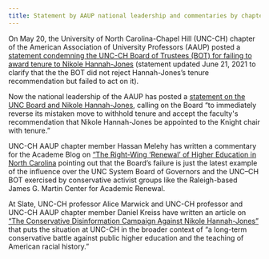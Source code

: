 ```yaml
---
title: Statement by AAUP national leadership and commentaries by chapter members on Nikole Hannah-Jones’s appointment
---
```


On May 20, the  University of North Carolina-Chapel Hill (UNC-CH) chapter of the American Association of University Professors (AAUP) posted a [statement condemning the UNC-CH Board of Trustees (BOT) for failing to award tenure to Nikole Hannah-Jones](/assets/unc-nikole-hannah-jones-tenure-june-21.pdf) (statement updated June 21, 2021 to clarify that the the BOT did not reject Hannah-Jones’s tenure recommendation but failed to act on it).

Now the national leadership of the AAUP has posted a [statement on the UNC Board and Nikole Hannah-Jones](https://www.aaup.org/news/statement-unc-board-and-nikole-hannah-jones), calling on the Board “to immediately reverse its mistaken move to withhold tenure and accept the faculty's recommendation that Nikole Hannah-Jones be appointed to the Knight chair with tenure.”

UNC-CH AAUP chapter member Hassan Melehy has written a commentary for the Academe Blog on [“The Right-Wing ‘Renewal’ of Higher Education in North Carolina](https://academeblog.org/2021/06/03/the-right-wing-renewal-of-higher-education-in-north-carolina/) pointing out that the Board’s failure is just the latest example of the influence over the UNC System Board of Governors and the UNC–CH BOT exercised by conservative activist groups like the Raleigh-based James G. Martin Center for Academic Renewal.

At Slate, UNC-CH professor Alice Marwick and UNC-CH professor and UNC-CH AAUP chapter member Daniel Kreiss have written an article on [ “The Conservative Disinformation Campaign Against Nikole Hannah-Jones”](https://slate.com/technology/2021/06/nikole-hannah-jones-unc-1619-project-disinformation-campaign.html) that puts the situation at UNC-CH in the broader context of “a long-term conservative battle against public higher education and the teaching of American racial history.”

